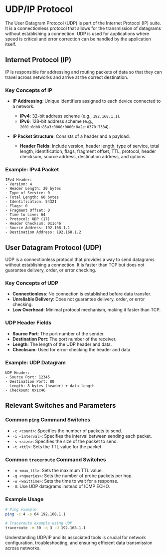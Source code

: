 # UDP/IP Protocol

The User Datagram Protocol (UDP) is part of the Internet Protocol (IP) suite. It is a connectionless protocol that allows for the transmission of datagrams without establishing a connection. UDP is used for applications where speed is critical and error correction can be handled by the application itself.

## Internet Protocol (IP)

IP is responsible for addressing and routing packets of data so that they can travel across networks and arrive at the correct destination.

### Key Concepts of IP

- **IP Addressing**: Unique identifiers assigned to each device connected to a network.
    - **IPv4**: 32-bit address scheme (e.g., `192.168.1.1`).
    - **IPv6**: 128-bit address scheme (e.g., `2001:0db8:85a3:0000:0000:8a2e:0370:7334`).

- **IP Packet Structure**: Consists of a header and a payload.
    - **Header Fields**: Include version, header length, type of service, total length, identification, flags, fragment offset, TTL, protocol, header checksum, source address, destination address, and options.

### Example: IPv4 Packet
```plain text
IPv4 Header:
- Version: 4
- Header Length: 20 bytes
- Type of Service: 0
- Total Length: 60 bytes
- Identification: 54321
- Flags: 0
- Fragment Offset: 0
- Time to Live: 64
- Protocol: UDP (17)
- Header Checksum: 0x1c46
- Source Address: 192.168.1.1
- Destination Address: 192.168.1.2
```

## User Datagram Protocol (UDP)

UDP is a connectionless protocol that provides a way to send datagrams without establishing a connection. It is faster than TCP but does not guarantee delivery, order, or error checking.

### Key Concepts of UDP

- **Connectionless**: No connection is established before data transfer.
- **Unreliable Delivery**: Does not guarantee delivery, order, or error checking.
- **Low Overhead**: Minimal protocol mechanism, making it faster than TCP.

### UDP Header Fields

- **Source Port**: The port number of the sender.
- **Destination Port**: The port number of the receiver.
- **Length**: The length of the UDP header and data.
- **Checksum**: Used for error-checking the header and data.

### Example: UDP Datagram
```plain text
UDP Header:
- Source Port: 12345
- Destination Port: 80
- Length: 8 bytes (header) + data length
- Checksum: 0x1c46
```

## Relevant Switches and Parameters

### Common `ping` Command Switches
- `-c <count>`: Specifies the number of packets to send.
- `-i <interval>`: Specifies the interval between sending each packet.
- `-s <size>`: Specifies the size of the packet to send.
- `-t <ttl>`: Sets the TTL value for the packet.

### Common `traceroute` Command Switches
- `-m <max_ttl>`: Sets the maximum TTL value.
- `-q <nqueries>`: Sets the number of probe packets per hop.
- `-w <waittime>`: Sets the time to wait for a response.
- `-U`: Use UDP datagrams instead of ICMP ECHO.

### Example Usage
```sh
# Ping example
ping -c 4 -s 64 192.168.1.1

# Traceroute example using UDP
traceroute -m 30 -q 3 -U 192.168.1.1
```

Understanding UDP/IP and its associated tools is crucial for network configuration, troubleshooting, and ensuring efficient data transmission across networks.